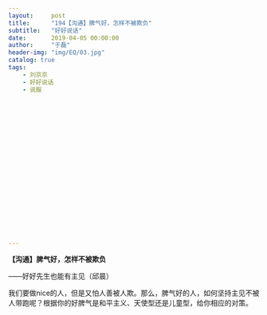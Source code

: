 ```yaml
---
layout:     post
title:      "194【沟通】脾气好，怎样不被欺负"
subtitle:   "好好说话"
date:       2019-04-05 00:00:00
author:     "于磊"
header-img: "img/EQ/03.jpg"
catalog: true
tags:
    - 刘京京
    - 好好说话
    - 说服





















---
```


**【沟通】脾气好，怎样不被欺负**

——好好先生也能有主见（邱晨）



我们要做nice的人，但是又怕人善被人欺。那么，脾气好的人，如何坚持主见不被人带跑呢？根据你的好脾气是和平主义、天使型还是儿童型，给你相应的对策。